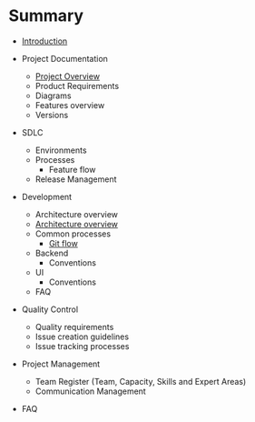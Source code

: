 # Summary

* [Introduction](README.md)
* Project Documentation
  * [Project Overview](project-documentation/project-overview.md)
  * Product Requirements
  * Diagrams
  * Features overview
  * Versions

* SDLC
  * Environments
  * Processes
    * Feature flow
  * Release Management

* Development
  * Architecture overview
  * [Architecture overview](development/architecture.md)
  * Common processes
    * [Git flow](development/common-processes/git-flow.md)
  * Backend
    * Conventions
  * UI
    * Conventions
  * FAQ

* Quality Control
  * Quality requirements
  * Issue creation guidelines
  * Issue tracking processes

* Project Management
  * Team Register (Team, Capacity, Skills and Expert Areas)
  * Communication Management

* FAQ
